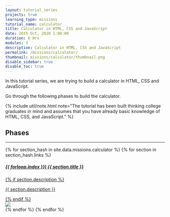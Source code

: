 ```yaml
---
layout: tutorial_series
projects: true
learning_type: missions
tutorial_name: calculator
title: Calculator in HTML, CSS and JavaScript
date: 26th Oct, 2020 1:00:00
duration: 6 Hrs
modules: 3
description: Calculator in HTML, CSS and JavaScript
permalink: /missions/calculator/
thumbnail: missions/calculator/thumbnail.png
disable_sidebar: true
disable_toc: true
---
```


In this tutorial series, we are trying to build a calculator in HTML, CSS and JavaScript.

Go through the following phases to build the calculator.

{% include util/note.html
    note="The tutorial has been built thinking college graduates in mind and assumes that you have already basic knowledge of HTML, CSS, and JavaScript."
%}

## Phases

<div class="section-index">
  <hr class="panel-line">

  <div class="container-fluid mt-4">
    {% for section_hash in site.data.missions.calculator %}
      {% for section in section_hash.links %}
        <div class="row mb-3 project-phase">
          <div class="col-md-7">
            <a href="/{{ site.baseurl }}{{ section.url }}" class="text-secondary">
              <div class="card border-0 mb-3">
                <div class="card-body">
                  <h5 class="card-title font-weight-bold">{{ forloop.index }}) {{ section.title }}</h5>
                  {% if section.description %}
                    <p class="card-text">{{ section.description }}</p>
                  {% endif %}
                </div>
              </div>
            </a>
          </div>
          <div class="col-md-5 p-2">
            <a href="/{{ site.baseurl }}{{ section.url }}">
              <img src="/assets/img/{{ section.thumbnail }}" class="img-fluid" />
            </a>
          </div>
        </div>
      {% endfor %}
    {% endfor %}
  </div>
</div>
